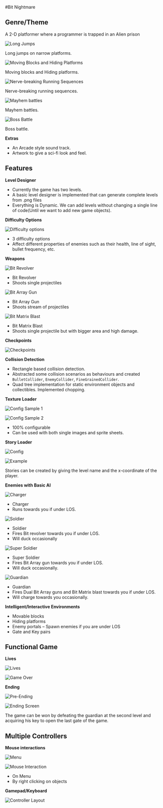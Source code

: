 #Bit Nightmare

## Genre/Theme
A 2-D platformer where a programmer is trapped in an Alien prison

![Long Jumps](readme_pngs/long_jumps.png)

Long jumps on narrow platforms.

![Moving Blocks and Hiding Platforms](readme_pngs/moving_blocks_and_hiding_platforms.png)

Moving blocks and Hiding platforms.

![Nerve-breaking Running Sequences](readme_pngs/running_sequences.png)

Nerve-breaking running sequences.

![Mayhem battles](readme_pngs/mayhem_battles.png)

Mayhem battles.

![Boss Battle](readme_pngs/boss_battle.png)

Boss battle.

**Extras**

* An Arcade style sound track.
* Artwork to give a sci-fi look and feel.

## Features

**Level Designer**

* Currently the game has two levels.
* A basic level designer is implemented that can generate complete levels from .png files
* Everything is Dynamic. We can add levels without changing a single line of code(Until we want to add new game objects).

**Difficulty Options**

![Difficulty options](readme_pngs/difficulty_options.png)

* 3 difficulty options
* Affect different properties of enemies such as their health, line of sight, bullet frequency, etc.

**Weapons**

![Bit Revolver](readme_pngs/bit_revolver.png)

* Bit Revolver
* Shoots single projectiles

![Bit Array Gun](readme_pngs/bit_array_gun.png)

* Bit Array Gun
* Shoots stream of projectiles

![Bit Matrix Blast](readme_pngs/bit_matrix_blast.png)

* Bit Matrix Blast
* Shoots single projectile but with bigger area and high damage.

**Checkpoints**

![Checkpoints](readme_pngs/checkpoints.png)

**Collision Detection**

* Rectangle based collision detection.
* Abstracted some collision scenarios as behaviours and created `BulletCollider`, `EnemyCollider`, `FineGrainedCollider`.
* Quad tree implementation for static environment objects and collectibles. Implemented chopping.

**Texture Loader**

![Config Sample 1](readme_pngs/texture_loader_config1.png)

![Config Sample 2](readme_pngs/texture_loader_config2.png)

* 100% configurable
* Can be used with both single images and sprite sheets.

**Story Loader**

![Config](readme_pngs/story_loader_config.png)

![Example](readme_pngs/story_loader_example.png)

Stories can be created by giving the level name and the x-coordinate of the player.

**Enemies with Basic AI**

![Charger](readme_pngs/charger.png)

* Charger
* Runs towards you if under LOS.

![Soldier](readme_pngs/soldier.png)

* Soldier
* Fires Bit revolver towards you if under LOS.
* Will duck occasionally

![Super Soldier](readme_pngs/super_soldier.png)

* Super Soldier
* Fires Bit Array gun towards you if under LOS.
* Will duck occasionally.

![Guardian](readme_pngs/guardian.png)

* Guardian
* Fires Dual Bit Array guns and Bit Matrix blast towards you if under LOS.
* Will charge towards you occasionally.

**Intelligent/Interactive Environments**

* Movable blocks
* Hiding platforms
* Enemy portals – Spawn enemies if you are under LOS
* Gate and Key pairs

## Functional Game

**Lives**

![Lives](readme_pngs/lives.png)

![Game Over](readme_pngs/game_over.png)

**Ending**

![Pre-Ending](readme_pngs/ending1.png)

![Ending Screen](readme_pngs/ending2.png)

The game can be won by defeating the guardian at the second level and acquiring his key to open the last gate of the game.

## Multiple Controllers

**Mouse interactions**

![Menu](readme_pngs/menu.png)

![Mouse Interaction](readme_pngs/mouse_interaction.png)

* On Menu
* By right clicking on objects

**Gamepad/Keyboard**

![Controller Layout](readme_pngs/controller_layout.png)

